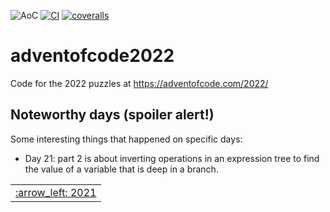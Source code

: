 ![AoC](https://img.shields.io/badge/AoC%20%E2%AD%90-41-yellow)
[![CI](https://github.com/lpenz/adventofcode2022/workflows/CI/badge.svg)](https://github.com/lpenz/adventofcode2022/actions)
[![coveralls](https://coveralls.io/repos/github/lpenz/adventofcode2022/badge.svg?branch=main)](https://coveralls.io/github/lpenz/adventofcode2022?branch=main)

# adventofcode2022

Code for the 2022 puzzles at https://adventofcode.com/2022/


## Noteworthy days (spoiler alert!)

Some interesting things that happened on specific days:

- Day 21: part 2 is about inverting operations in an expression tree
  to find the value of a variable that is deep in a branch.


<table><tr>
<td><a href="https://github.com/lpenz/adventofcode2021">:arrow_left: 2021</td>
</tr></table>

